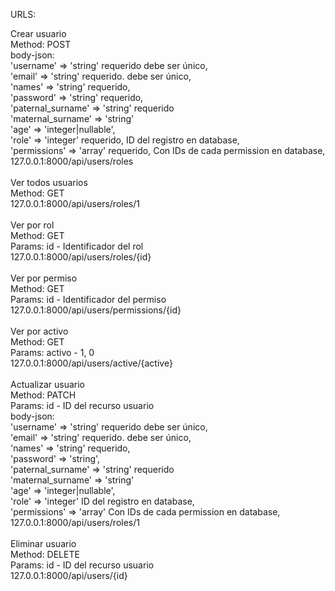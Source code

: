 URLS:

Crear usuario<br/>
Method: POST<br/>
body-json:<br/>
'username' => 'string' requerido debe ser único,<br/>
'email' => 'string' requerido. debe ser único,<br/>
'names' => 'string' requerido,<br/>
'password' => 'string' requerido,<br/>
'paternal_surname' => 'string' requerido<br/>
'maternal_surname' => 'string'<br/>
'age' => 'integer|nullable',<br/>
'role' => 'integer' requerido, ID del registro en database,<br/>
'permissions' => 'array' requerido, Con IDs de cada permission en database,<br/>
127.0.0.1:8000/api/users/roles<br/>
<br/>
Ver todos usuarios<br/>
Method: GET<br/>
127.0.0.1:8000/api/users/roles/1<br/>
<br/>
Ver por rol<br/>
Method: GET<br/>
Params: id - Identificador del rol<br/>
127.0.0.1:8000/api/users/roles/{id}<br/>
<br/>
Ver por permiso<br/>
Method: GET<br/>
Params: id - Identificador del permiso<br/>
127.0.0.1:8000/api/users/permissions/{id}<br/>
<br/>
Ver por activo<br/>
Method: GET<br/>
Params: activo - 1, 0<br/>
127.0.0.1:8000/api/users/active/{active}<br/>
<br/>
Actualizar usuario<br/>
Method: PATCH<br/>
Params: id - ID del recurso usuario<br/>
body-json:<br/>
'username' => 'string' requerido debe ser único,<br/>
'email' => 'string' requerido. debe ser único,<br/>
'names' => 'string' requerido,<br/>
'password' => 'string',<br/>
'paternal_surname' => 'string' requerido<br/>
'maternal_surname' => 'string'<br/>
'age' => 'integer|nullable',<br/>
'role' => 'integer' ID del registro en database,<br/>
'permissions' => 'array' Con IDs de cada permission en database,<br/>
127.0.0.1:8000/api/users/roles/1<br/>
<br/>
Eliminar usuario<br/>
Method: DELETE<br/>
Params: id - ID del recurso usuario<br/>
127.0.0.1:8000/api/users/{id}<br/>